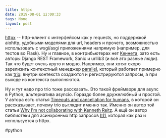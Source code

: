 ```yaml
---
title: httpx
date: 2019-08-01 12:00:33
tags: None
layout: post
---
```


[httpx](https://github.com/encode/httpx) -- http-клиент с интерфейсом как у requests, но поддержкой aiohttp, удобными моделями для url, headers и прочего, возможностью использовать с wsgi/asgi приложениями напрямую (например, для тестов во Flask). Ну и главное, в контрибьютерах нет [Кеннета](https://t.me/itgram_channel/299), зато есть авторы Django REST Framework, Sanic и urllib3 (и всё это разные люди). Так что будет очень круто и модно. Например, они хотят скоро зарелизить контекстный менеджер [parallel](https://www.encode.io/httpx/parallel/), который работает примерно как [trio](https://github.com/python-trio/trio): внутри контекста создаются и регистрируются запросы, а при выходе из контекста выполняются.

Ну и тут надо про trio тоже рассказать. Это такой фреймворк для async в Python, альтернатива asyncio. Гораздо более дружелюбный и простой. У автора есть статья [Timeouts and cancellation for humans](https://vorpus.org/blog/timeouts-and-cancellation-for-humans/), в которой он рассказывает, почему trio выглядит именно так. Именно он автор той статьи [Why I'm not collaborating with Kenneth Reitz](https://t.me/itgram_channel/299). А ещё он автор библиотеки для асинхронных http запросов [h11](https://github.com/python-hyper/h11), которая как раз и используется в httpx.

#python
